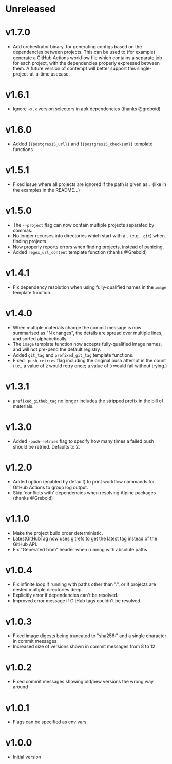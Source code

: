 # Unreleased

# v1.7.0

- Add orchestrator binary, for generating configs based on the dependencies between projects.
  This can be used to (for example) generate a GitHub Actions workflow file which contains a
  separate job for each project, with the dependencies properly expressed between them. A
  future version of contempt will better support this single-project-at-a-time usecase.

# v1.6.1

- Ignore `~x.x` version selectors in apk dependencies (thanks @greboid)

# v1.6.0

- Added `{{postgres15_url}}` and `{{postgres15_checksum}}` template functions

# v1.5.1

- Fixed issue where all projects are ignored if the path is given as `.` (like in
  the examples in the README...)

# v1.5.0

- The `--project` flag can now contain multiple projects separated by commas.
- No longer recurses into directories which start with a `.` (e.g. `.git`) when finding projects.
- Now properly reports errors when finding projects, instead of panicing.
- Added `regex_url_content` template function (thanks @Greboid)

# v1.4.1

- Fix dependency resolution when using fully-qualified names in the `image` template function.

# v1.4.0

- When multiple materials change the commit message is now summarised as "N changes",
  the details are spread over multiple lines, and sorted alphabetically.
- The `image` template function now accepts fully-qualified image names, and will not
  pre-pend the default registry.
- Added `git_tag` and `prefixed_git_tag` template functions.
- Fixed `-push-retries` flag including the original push attempt in the count (i.e.,
  a value of `2` would retry once; a value of `0` would fail without trying.)

# v1.3.1

- `prefixed_github_tag` no longer includes the stripped prefix in the bill of materials.

# v1.3.0

- Added `-push-retries` flag to specify how many times a failed push should be retried. Defaults to 2.

# v1.2.0

- Added option (enabled by default) to print workflow commands for GitHub Actions to group log output.
- Skip 'conflicts with' dependencies when resolving Alpine packages (thanks @Greboid)

# v1.1.0

- Make the project build order deterministic.
- LatestGitHubTag now uses [gitrefs](https://github.com/csmith/gitrefs) to get the latest tag instead of the GitHub API.
- Fix "Generated from" header when running with absolute paths

# v1.0.4

- Fix infinite loop if running with paths other than ".", or if projects are nested multiple directories deep.
- Explicitly error if dependencies can't be resolved.
- Improved error message if GitHub tags couldn't be resolved.

# v1.0.3

- Fixed image digests being truncated to "sha256:" and a single character in commit messages
- Increased size of versions shown in commit messages from 8 to 12

# v1.0.2

- Fixed commit messages showing old/new versions the wrong way around

# v1.0.1

- Flags can be specified as env vars

# v1.0.0

- Initial version
